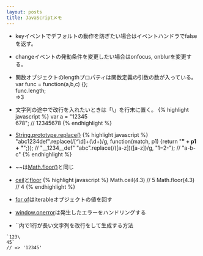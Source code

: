 ```yaml
---
layout: posts
title: JavaScriptメモ 
---
```

  
* keyイベントでデフォルトの動作を防ぎたい場合はイベントハンドラでfalseを返す。
  
* changeイベントの発動条件を変更したい場合はonfocus, onblurを変更する。
  
* 関数オブジェクトのlengthプロパティは関数定義の引数の数が入っている。  
var func = function(a,b,c) {};  
func.length;  
=>3  
  
* 文字列の途中で改行を入れたいときは「\」を行末に置く。
{% highlight javascript %}
var a = "12345\
678";
// 12345678
{% endhighlight %}

* [String.prototype.replace()](https://developer.mozilla.org/en/docs/Web/JavaScript/Reference/Global_Objects/String/replace)
{% highlight javascript %}
"abc1234def".replace(/[^\d]+(\d+)/g, function(match, p1) {return "__" + p1 + "__";});
// "__1234__def"
"abc".replace(/([a-z])([a-z])/g, "$1-$2-");
// "a-b-c"
{% endhighlight %}

* ~~は[Math.floor()](https://developer.mozilla.org/en/docs/Web/JavaScript/Reference/Global_Objects/Math/floor)と同じ

* [ceil](https://developer.mozilla.org/ja/docs/Web/JavaScript/Reference/Global_Objects/Math/ceil)と[floor](https://developer.mozilla.org/ja/docs/Web/JavaScript/Reference/Global_Objects/Math/floor)
{% highlight javascript %}
Math.ceil(4.3)
// 5
Math.floor(4.3)
// 4
{% endhighlight %}

* [for of](https://developer.mozilla.org/en/docs/Web/JavaScript/Reference/Statements/for...of)はiterableオブジェクトの値を回す

* [window.onerror](https://developer.mozilla.org/ja/docs/Web/API/GlobalEventHandlers/onerror)は発生したエラーをハンドリングする  

* \`\`内で1行が長い文字列を改行をして生成する方法
```
`123\
45`
// => '12345'
```

